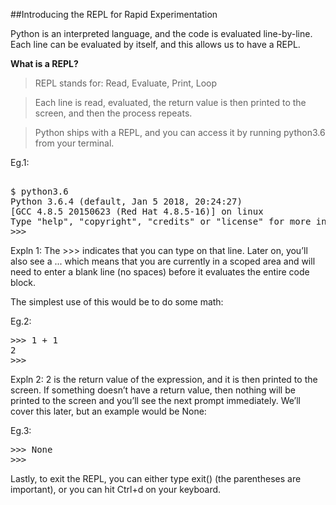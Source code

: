 ##Introducing the REPL for Rapid Experimentation

Python is an interpreted language, and the code is evaluated line-by-line. 
Each line can be evaluated by itself, and this allows us to have a REPL.


**What is a REPL?**

>REPL stands for: Read, Evaluate, Print, Loop

>Each line is read, evaluated, the return value is then printed to the screen, 
and then the process repeats.

>Python ships with a REPL, and you can access it by running python3.6 from your terminal.

Eg.1:
<pre> 
$ python3.6
Python 3.6.4 (default, Jan 5 2018, 20:24:27)
[GCC 4.8.5 20150623 (Red Hat 4.8.5-16)] on linux
Type "help", "copyright", "credits" or "license" for more information.
>>>
</pre>

Expln 1:
The >>> indicates that you can type on that line. Later on, you’ll also see a ... which 
means that you are currently in a scoped area and will need to enter a blank line (no spaces) 
before it evaluates the entire code block.

The simplest use of this would be to do some math:

Eg.2:
<pre>
>>> 1 + 1 
2
>>>
</pre>

Expln 2:
2 is the return value of the expression, and it is then printed to the screen. If something
doesn’t have a return value, then nothing will be printed to the screen and you’ll see the 
next prompt immediately. We’ll cover this later, but an example would be None:

Eg.3: 
<pre>
>>> None
>>>
</pre>

Lastly, to exit the REPL, you can either type exit() (the parentheses are important), or you
can hit Ctrl+d on your keyboard.
